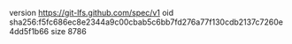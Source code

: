 version https://git-lfs.github.com/spec/v1
oid sha256:f5fc686ec8e2344a9c00cbab5c6bb7fd276a77f130cdb2137c7260e4dd5f1b66
size 8786
